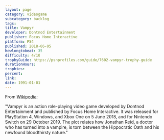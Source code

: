 ```yaml
---
layout: page
category: videogame
subcategory: backlog
tags:
title: Vampyr
developer: Dontnod Entertainment
publisher: Focus Home Interactive
platform: PS4
published: 2018-06-05
howlongtobeat: 35
difficulty: 4/10
trophyGuide: https://psnprofiles.com/guide/7602-vampyr-trophy-guide
durationHours:
trophies:
percent:
link:
date: 1991-01-01
---
```


From [Wikipedia](https://en.wikipedia.org/wiki/Vampyr_(video_game)):

"Vampyr is an action role-playing video game developed by Dontnod Entertainment and published by Focus Home Interactive. It was released for PlayStation 4, Windows, and Xbox One on 5 June 2018, and for Nintendo Switch on 29 October 2019. The plot relates how Jonathan Reid, a doctor who has turned into a vampire, is torn between the Hippocratic Oath and his newfound bloodthirsty nature."
